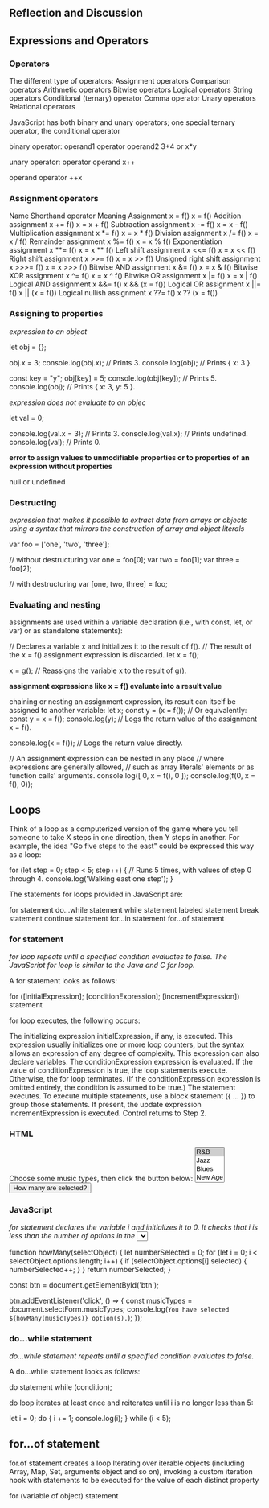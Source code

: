 ## Reflection and Discussion

## Expressions and Operators

### Operators

The different type of operators: 
Assignment operators
Comparison operators
Arithmetic operators
Bitwise operators
Logical operators
String operators
Conditional (ternary) operator
Comma operator
Unary operators
Relational operators

JavaScript has both binary and unary operators; one special ternary operator, the conditional operator

binary operator: 
operand1 operator operand2
3+4 or x*y

unary operator: 
operator operand
x++

operand operator
++x

### Assignment operators

Name	Shorthand operator	Meaning
Assignment	x = f()	x = f()
Addition assignment	x += f()	x = x + f()
Subtraction assignment	x -= f()	x = x - f()
Multiplication assignment	x *= f()	x = x * f()
Division assignment	x /= f()	x = x / f()
Remainder assignment	x %= f()	x = x % f()
Exponentiation assignment	x **= f()	x = x ** f()
Left shift assignment	x <<= f()	x = x << f()
Right shift assignment	x >>= f()	x = x >> f()
Unsigned right shift assignment	x >>>= f()	x = x >>> f()
Bitwise AND assignment	x &= f()	x = x & f()
Bitwise XOR assignment	x ^= f()	x = x ^ f()
Bitwise OR assignment	x |= f()	x = x | f()
Logical AND assignment	x &&= f()	x && (x = f())
Logical OR assignment	x ||= f()	x || (x = f())
Logical nullish assignment	x ??= f()	x ?? (x = f())

### Assigning to properties

*expression to an object*

let obj = {};

obj.x = 3;
console.log(obj.x); // Prints 3.
console.log(obj); // Prints { x: 3 }.

const key = "y";
obj[key] = 5;
console.log(obj[key]); // Prints 5.
console.log(obj); // Prints { x: 3, y: 5 }.

*expression does not evaluate to an objec*

let val = 0;

console.log(val.x = 3); // Prints 3.
console.log(val.x); // Prints undefined.
console.log(val); // Prints 0.

**error to assign values to unmodifiable properties or to properties of an expression without properties**

null or undefined

### Destructing 

*expression that makes it possible to extract data from arrays or objects using a syntax that mirrors the construction of array and object literals*

var foo = ['one', 'two', 'three'];

// without destructuring
var one   = foo[0];
var two   = foo[1];
var three = foo[2];

// with destructuring
var [one, two, three] = foo;

### Evaluating and nesting 

assignments are used within a variable declaration (i.e., with const, let, or var) or as standalone statements):

// Declares a variable x and initializes it to the result of f().
// The result of the x = f() assignment expression is discarded.
let x = f();

x = g(); // Reassigns the variable x to the result of g().

**assignment expressions like x = f() evaluate into a result value**

chaining or nesting an assignment expression, its result can itself be assigned to another variable:
let x;
const y = (x = f()); // Or equivalently: const y = x = f();
console.log(y); // Logs the return value of the assignment x = f().

console.log(x = f()); // Logs the return value directly.

// An assignment expression can be nested in any place
// where expressions are generally allowed,
// such as array literals' elements or as function calls' arguments.
console.log([ 0, x = f(), 0 ]);
console.log(f(0, x = f(), 0));

## Loops

Think of a loop as a computerized version of the game where you tell someone to take X steps in one direction, then Y steps in another. For example, the idea "Go five steps to the east" could be expressed this way as a loop:

for (let step = 0; step < 5; step++) {
  // Runs 5 times, with values of step 0 through 4.
  console.log('Walking east one step');
}

The statements for loops provided in JavaScript are:

for statement
do...while statement
while statement
labeled statement
break statement
continue statement
for...in statement
for...of statement

### for statement

*for loop repeats until a specified condition evaluates to false. The JavaScript for loop is similar to the Java and C for loop.*

A for statement looks as follows:

for ([initialExpression]; [conditionExpression]; [incrementExpression])
  statement
  
for loop executes, the following occurs:

The initializing expression initialExpression, if any, is executed. This expression usually initializes one or more loop counters, but the syntax allows an expression of any degree of complexity. This expression can also declare variables.
The conditionExpression expression is evaluated. If the value of conditionExpression is true, the loop statements execute. Otherwise, the for loop terminates. (If the conditionExpression expression is omitted entirely, the condition is assumed to be true.)
The statement executes. To execute multiple statements, use a block statement ({ ... }) to group those statements.
If present, the update expression incrementExpression is executed.
Control returns to Step 2.

### HTML

<form name="selectForm">
  <label for="musicTypes">Choose some music types, then click the button below:</label>
  <select id="musicTypes" name="musicTypes" multiple>
    <option selected>R&B</option>
    <option>Jazz</option>
    <option>Blues</option>
    <option>New Age</option>
    <option>Classical</option>
    <option>Opera</option>
  </select>
  <button id="btn" type="button">How many are selected?</button>
</form>

### JavaScript

*for statement declares the variable i and initializes it to 0. It checks that i is less than the number of options in the <select> element, performs the succeeding if statement, and increments i by 1 after each pass through the loop*
  
function howMany(selectObject) {
  let numberSelected = 0;
  for (let i = 0; i < selectObject.options.length; i++) {
    if (selectObject.options[i].selected) {
      numberSelected++;
    }
  }
  return numberSelected;
}

const btn = document.getElementById('btn');

btn.addEventListener('click', () => {
  const musicTypes = document.selectForm.musicTypes;
  console.log(`You have selected ${howMany(musicTypes)} option(s).`);
});
  
### do...while statement

*do...while statement repeats until a specified condition evaluates to false.*

A do...while statement looks as follows:

do
  statement
while (condition);

do loop iterates at least once and reiterates until i is no longer less than 5:

let i = 0;
do {
  i += 1;
  console.log(i);
} while (i < 5);
                
## for...of statement 
                
for.of statement creates a loop Iterating over iterable objects (including Array, Map, Set, arguments object and so on), invoking a custom iteration hook with statements to be executed for the value of each distinct property
                
for (variable of object)
  statement
